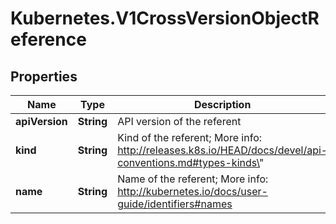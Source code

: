 # Kubernetes.V1CrossVersionObjectReference

## Properties
Name | Type | Description | Notes
------------ | ------------- | ------------- | -------------
**apiVersion** | **String** | API version of the referent | [optional] 
**kind** | **String** | Kind of the referent; More info: http://releases.k8s.io/HEAD/docs/devel/api-conventions.md#types-kinds\&quot; | 
**name** | **String** | Name of the referent; More info: http://kubernetes.io/docs/user-guide/identifiers#names | 


